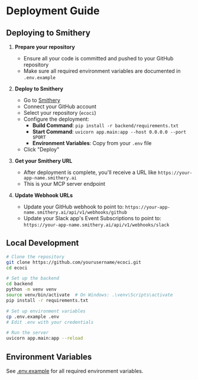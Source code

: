 # Deployment Guide

## Deploying to Smithery

1. **Prepare your repository**
   - Ensure all your code is committed and pushed to your GitHub repository
   - Make sure all required environment variables are documented in `.env.example`

2. **Deploy to Smithery**
   - Go to [Smithery](https://smithery.ai/new)
   - Connect your GitHub account
   - Select your repository (`ecoci`)
   - Configure the deployment:
     - **Build Command**: `pip install -r backend/requirements.txt`
     - **Start Command**: `uvicorn app.main:app --host 0.0.0.0 --port $PORT`
     - **Environment Variables**: Copy from your `.env` file
   - Click "Deploy"

3. **Get your Smithery URL**
   - After deployment is complete, you'll receive a URL like `https://your-app-name.smithery.ai`
   - This is your MCP server endpoint

4. **Update Webhook URLs**
   - Update your GitHub webhook to point to: `https://your-app-name.smithery.ai/api/v1/webhooks/github`
   - Update your Slack app's Event Subscriptions to point to: `https://your-app-name.smithery.ai/api/v1/webhooks/slack`

## Local Development

```bash
# Clone the repository
git clone https://github.com/yourusername/ecoci.git
cd ecoci

# Set up the backend
cd backend
python -m venv venv
source venv/bin/activate  # On Windows: .\venv\Scripts\activate
pip install -r requirements.txt

# Set up environment variables
cp .env.example .env
# Edit .env with your credentials

# Run the server
uvicorn app.main:app --reload
```

## Environment Variables

See [.env.example](.env.example) for all required environment variables.
